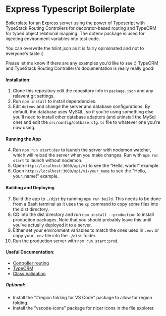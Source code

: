 # Express Typescript Boilerplate
Boilerplate for an Express server using the power of Typescript with TypeStack Routing Controllers for decorator-based routing and TypeORM for typed object relational mapping. The dotenv package is used for injecting environment variables into test code.

You can overwrite the tslint.json as it is fairly opinionated and not to everyone's taste :)

Please let me know if there are any examples you'd like to see :) TypeORM and TypeStack Routing Controllers's documentation is really really good!

#### Installation:
1. Clone this repository edit the repository info in `package.json` and any relavent git settings.
2. Run `npm install` to install dependencies.
3. Edit `dotenv` and change the server and database configurations. By default, the database uses MySQL, so if you're using something else you'll need to install other database adapters (and uninstall the MySql one) and edit the `src/config/datbase.cfg.ts` file to whatever one you're now using.

#### Running the App
4. Run `npm run start:dev` to launch the server with nodemon watcher, which will reload the server when you make changes. Run with `npm run start` to launch without nodemon.
5. Open `http://localhost:3000/api/v1` to see the "Hello, world!" example.
6. Open `http://localhost:3000/api/v1/your_name` to see the "Hello, your_name!" example.

#### Building and Deploying
7. Build the app to `./dist` by running `npm run build`. This needs to be done from a Bash terminal as it uses the `cp` command to copy some files into the dist directory.
8. CD into the dist directory and run `npm install --production` to install production packages. Note that you should probably leave this until you've actually deployed it to a server.
9. Either set your environment variables to match the ones used in `.env` or copy your `.env` file into the `./dist` folder.
10. Run the production server with `npm run start:prod`.

#### Useful Documentation:
- [Controller routing](https://github.com/typestack/routing-controllers)
- [TypeORM](https://typeorm.io/#/)
- [Class Validation](https://github.com/typestack/class-validator)

##### Optional:
+ Install the "#region folding for VS Code" package to allow for region folding.
+ Install the "vscode-icons" package for nicer icons in the file explorer.

